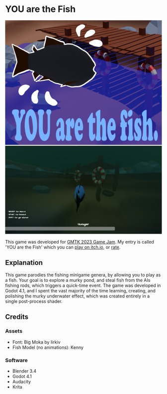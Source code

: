 # YOU are the Fish

![](screenshot_2.png)
![](screenshot_1.png) 


This game was developed for [GMTK 2023 Game Jam](https://itch.io/jam/gmtk-2023). My entry is called 'YOU are the Fish' which you can [play on itch.io](https://sirlich.itch.io/you-are-the-fish), or [rate](https://itch.io/jam/gmtk-2023/rate/2158967).

## Explanation

This game parodies the fishing minigame genera, by allowing you to play as a fish. Your goal is to explore a murky pond, and steal fish from the AIs fishing rods, which triggers a quick-time event. The game was developed in Godot 4.1, and I spent the vast majority of the time learning, creating, and polishing the murky underwater effect, which was created entirely in a single post-process shader.

## Credits

### Assets
 - Font: Big Moka by lirkiv
 - Fish Model (no animations): Kenny

### Software
 - Blender 3.4
 - Godot 4.1
 - Audacity
 - Krita